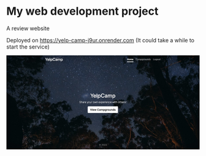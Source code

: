 # My web development project
A review website  

Deployed on https://yelp-camp-j9ur.onrender.com (It could take a while to start the service)

![Image text](https://raw.githubusercontent.com/zzhhjjj/Yelp-camp/main/img-folder/cover.jpg)
